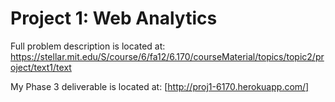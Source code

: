 Project 1: Web Analytics
========================

Full problem description is located at:
https://stellar.mit.edu/S/course/6/fa12/6.170/courseMaterial/topics/topic2/project/text1/text

My Phase 3 deliverable is located at: [http://proj1-6170.herokuapp.com/]

